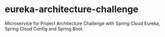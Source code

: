 # eureka-architecture-challenge
Microservice for Project Architecture Challenge with Spring Cloud Eureka, Spring Cloud Config and Spring Boot.
